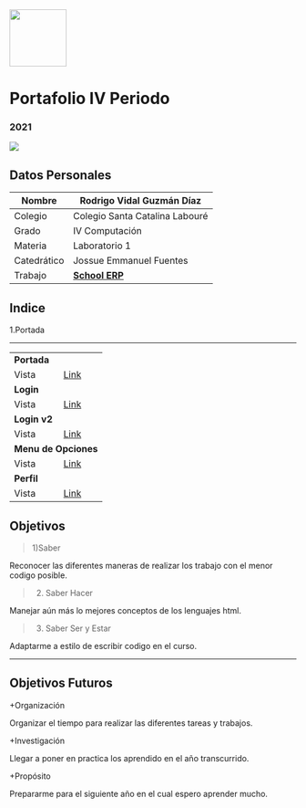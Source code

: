 <img width="100px" src="https://jefuentes80.github.io/starup_scl/img/logo_SCL%20(3).png">
<h1> Portafolio IV Periodo</h3>
<h3> 2021</h3>

<img width:200px src="https://kinsta.com/es/wp-content/uploads/sites/8/2019/11/fragmento-codigo-html.jpg">

## Datos Personales
| Nombre  | Rodrigo Vidal Guzmán Díaz  |
| ------------ | ------------ |
|  Colegio |  Colegio  Santa Catalina Labouré  |
| Grado  |  IV Computación |
| Materia  | Laboratorio 1  |
| Catedrático  |  Jossue Emmanuel Fuentes |
| Trabajo  |  <a href="https://github.com/RodrigoVidalGuzmanDiaz/Sitio_Web#indice"><strong>School ERP</strong></a> |
## Indice
   1.Portada

____________________________________________________________________

<table>
          <tr>
                <td colspan="2"><strong>Portada</strong> </td>
            </tr>
            <tr>
         </tr>
         <tr>
                <td>Vista</td> 
		<td><a href="https://rodrigovidalguzmandiaz.github.io/Sitio_Web/">Link</a></td> 
	</tr>
	 <tr>
	 <td colspan="2"><strong>Login</strong></td>
            </tr>
            <tr>
         </tr>
         <tr>
                <td>Vista</td> 
		<td><a href="https://rodrigovidalguzmandiaz.github.io/Sitio_Web2/">Link</a></td> 
	</tr>
	 <tr>
	 <td colspan="2"><strong>Login v2</strong></td>
            </tr>
            <tr>
         </tr>
         <tr>
                <td>Vista</td> 
		<td><a href="https://rodrigovidalguzmandiaz.github.io/Sitio_Web3/">Link</a></td> 
	</tr>
	<tr>
	<td colspan="2"><strong>Menu de Opciones</strong></td>
            </tr>
            <tr>
         </tr>
         <tr>
                <td>Vista</td> 
		<td><a href="https://rodrigovidalguzmandiaz.github.io/Sitio_Web4/">Link</a></td> 
	</tr>
	<tr>
	<td colspan="2"><strong>Perfil</strong></td>
            </tr>
            <tr>
         </tr>
         <tr>
                <td>Vista</td> 
		<td><a href="https://rodrigovidalguzmandiaz.github.io/Sitio_Web5/">Link</a></td> 
	</tr>
</table>

## Objetivos
> 1)Saber

 Reconocer las diferentes maneras de realizar los trabajo con el menor codigo posible.
> 2) Saber Hacer

 Manejar aún más lo mejores conceptos de los lenguajes html.
> 3) Saber Ser y Estar

 Adaptarme a estilo de escribir codigo en el curso.

_______________________________________________________________________________________
## 	  Objetivos Futuros
+Organización

Organizar el tiempo para realizar las diferentes tareas y trabajos.

+Investigación

Llegar a poner en practica los aprendido en el año transcurrido.

+Propósito

Prepararme para el siguiente año en el cual espero aprender mucho.
